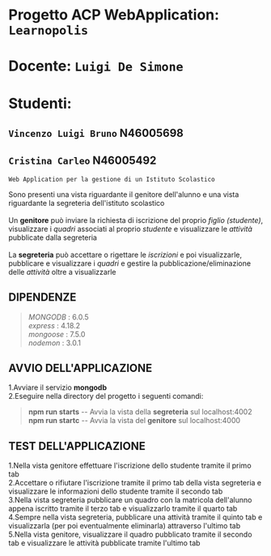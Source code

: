 # Progetto ACP WebApplication: ``Learnopolis``
# Docente: ``Luigi De Simone``

# Studenti:
## ``Vincenzo Luigi Bruno`` N46005698
## ``Cristina Carleo`` N46005492

``Web Application per la gestione di un Istituto Scolastico``<br>

Sono presenti una vista riguardante il genitore dell'alunno e una vista riguardante la segreteria dell'istituto scolastico<br><br>
Un **genitore** può inviare la richiesta di iscrizione del proprio _figlio (studente)_, visualizzare i _quadri_ associati al proprio _studente_ e visualizzare le _attività_ pubblicate dalla segreteria <br><br>
La **segreteria** può accettare o rigettare le _iscrizioni_ e poi visualizzarle,  pubblicare e visualizzare i _quadri_ e gestire la pubblicazione/eliminazione delle _attività_ oltre a visualizzarle<br>

## DIPENDENZE

> _MONGODB_ : 6.0.5\
> _express_ : 4.18.2\
> _mongoose_ : 7.5.0\
> _nodemon_ : 3.0.1

## AVVIO DELL'APPLICAZIONE

1.Avviare il servizio **mongodb**\
2.Eseguire nella directory del progetto i seguenti comandi:

> **npm run starts** -- Avvia la vista della **segreteria** sul localhost:4002\
> **npm run startc** -- Avvia la vista del **genitore** sul localhost:4000

## TEST DELL'APPLICAZIONE
1.Nella vista genitore effettuare l'iscrizione dello studente tramite il primo tab\
2.Accettare o rifiutare l'iscrizione tramite il primo tab della vista segreteria e visualizzare le informazioni dello studente tramite il secondo tab\
3.Nella vista segreteria pubblicare un quadro con la matricola dell'alunno appena iscritto tramite il terzo tab e visualizzarlo tramite il quarto tab\
4.Sempre nella vista segreteria, pubblicare una attività tramite il quinto tab e visualizzarla (per poi eventualmente eliminarla) attraverso l'ultimo tab\
5.Nella vista genitore, visualizzare il quadro pubblicato tramite il secondo tab e visualizzare le attività pubblicate tramite l'ultimo tab
